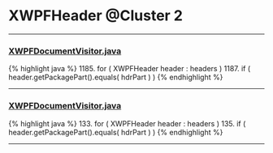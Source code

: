 # XWPFHeader @Cluster 2

***

### [XWPFDocumentVisitor.java](https://searchcode.com/codesearch/view/96672565/)
{% highlight java %}
1185. for ( XWPFHeader header : headers )
1187.     if ( header.getPackagePart().equals( hdrPart ) )
{% endhighlight %}

***

### [XWPFDocumentVisitor.java](https://searchcode.com/codesearch/view/96673228/)
{% highlight java %}
133. for ( XWPFHeader header : headers )
135.     if ( header.getPackagePart().equals( hdrPart ) )
{% endhighlight %}

***

